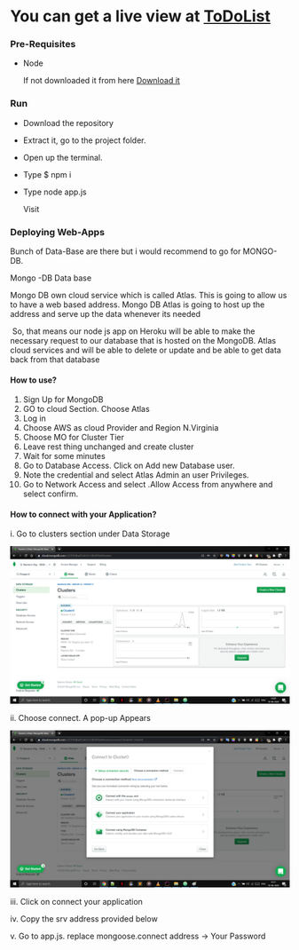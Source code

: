 # You can get a live view at [ToDoList](https://todolistschool.herokuapp.com/)

### Pre-Requisites

- Node

  If not downloaded it from here [Download it](https://nodejs.org/en/download/)

### Run

- Download the repository

- Extract it, go to the project folder.

- Open up the terminal.

- Type $ npm i   

- Type node app.js

  Visit  [](http://localhost:3000/)
  

  

### Deploying Web-Apps

Bunch of Data-Base are there but i would recommend to go for MONGO-DB.

Mongo -DB Data base 

Mongo DB own cloud service which is called Atlas. This is going to allow us to have a web based address. Mongo DB Atlas is going to host up the address and serve up the data whenever its needed

​    So, that means our node js app on Heroku will be able to make the necessary request to our database that is hosted on the MongoDB. Atlas cloud services and will be able to delete or update and be able to get data back from that database

#### How to use?

1. Sign Up for MongoDB
2. GO to cloud Section. Choose Atlas 
3. Log in
4. Choose AWS as cloud Provider and Region N.Virginia
5. Choose MO for Cluster Tier
6. Leave rest thing unchanged and create cluster
7. Wait for some minutes
8. Go to Database Access. Click on Add new Database user.
9. Note the credential and select Atlas Admin an user Privileges.
10. Go to Network Access and select .Allow Access from anywhere and select confirm.

 

#### How to connect with your Application?

i. Go to clusters section under Data Storage

![connect](connect.png)

ii. Choose connect. A pop-up Appears

   ![popup](popup.png)

iii. Click on connect your application

iv. Copy the srv address provided below

v. Go to app.js. replace mongoose.connect address <password> -> Your Password
